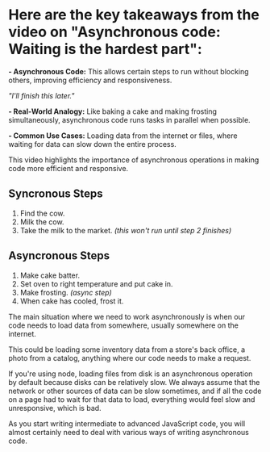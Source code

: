# Here are the key takeaways from the video on "Asynchronous code: Waiting is the hardest part":

**- Asynchronous Code:** This allows certain steps to run without blocking others, improving efficiency and responsiveness.

*"I'll finish this later."*

**- Real-World Analogy:** Like baking a cake and making frosting simultaneously, asynchronous code runs tasks in parallel when possible.

**- Common Use Cases:** Loading data from the internet or files, where waiting for data can slow down the entire process.

This video highlights the importance of asynchronous operations in making code more efficient and responsive.

## Syncronous Steps
1. Find the cow.
2. Milk the cow.
3. Take the milk to the market. *(this won't run until step 2 finishes)*

## Asyncronous Steps
1. Make cake batter.
2. Set oven to right temperature and put cake in.
3. Make frosting. *(async step)*
4. When cake has cooled, frost it.

The main situation where we need to work asynchronously is when our code needs to load data from somewhere, usually somewhere on the internet. 

This could be loading some inventory data from a store's back office, a photo from a catalog, anything where our code needs to make a request. 

If you're using node, loading files from disk is an asynchronous operation by default because disks can be relatively slow. We always assume that the network or other sources of data can be slow sometimes, and if all the code on a page had to wait for that data to load, everything would feel slow and unresponsive, which is bad. 

As you start writing intermediate to advanced JavaScript code, you will almost certainly need to deal with various ways of writing asynchronous code.